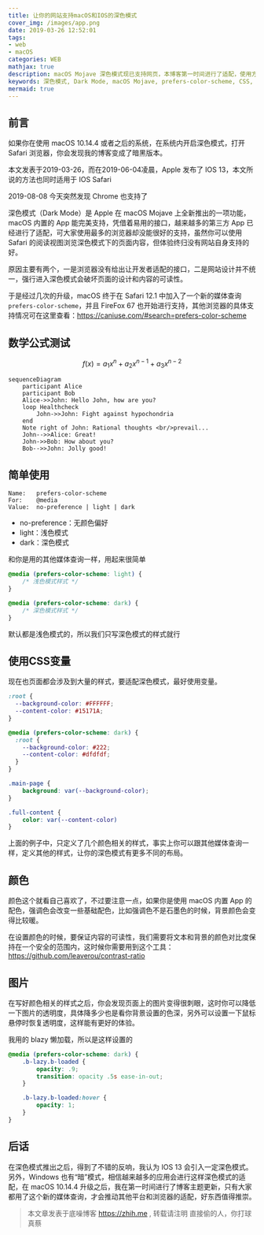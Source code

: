```yaml
---
title: 让你的网站支持macOS和IOS的深色模式
cover_img: /images/app.png
date: 2019-03-26 12:52:01
tags: 
- web
- macOS
categories: WEB
mathjax: true
description: macOS Mojave 深色模式现已支持网页，本博客第一时间进行了适配，使用方式很简单，只需要一个媒体查询即可
keywords: 深色模式, Dark Mode, macOS Mojave, prefers-color-scheme, CSS, 暗黑主题
mermaid: true
---
```


## 前言

如果你在使用 macOS 10.14.4 或者之后的系统，在系统内开启深色模式，打开 Safari 浏览器，你会发现我的博客变成了暗黑版本。

<p class="success">本文发表于2019-03-26，而在2019-06-04凌晨，Apple 发布了 IOS 13，本文所说的方法也同时适用于 IOS Safari</p>

<p class="success">2019-08-08 今天突然发现 Chrome 也支持了</p>

深色模式（Dark Mode）是 Apple 在 macOS Mojave 上全新推出的一项功能，macOS 内置的 App 能完美支持，凭借着易用的接口，越来越多的第三方 App 已经进行了适配，可大家使用最多的浏览器却没能很好的支持，虽然你可以使用 Safari 的阅读视图浏览深色模式下的页面内容，但体验终归没有网站自身支持的好。

原因主要有两个，一是浏览器没有给出让开发者适配的接口，二是网站设计并不统一，强行进入深色模式会破坏页面的设计和内容的可读性。

于是经过几次的升级，macOS 终于在 Safari 12.1 中加入了一个新的媒体查询 `prefers-color-scheme`，并且 FireFox 67 也开始进行支持，其他浏览器的具体支持情况可在这里查看：https://caniuse.com/#search=prefers-color-scheme

## 数学公式测试

$$f(x) = a_1x^n + a_2x^{n-1} + a_3x^{n-2}$$


```mermaid
sequenceDiagram
    participant Alice
    participant Bob
    Alice->>John: Hello John, how are you?
    loop Healthcheck
        John->>John: Fight against hypochondria
    end
    Note right of John: Rational thoughts <br/>prevail...
    John-->>Alice: Great!
    John->>Bob: How about you?
    Bob-->>John: Jolly good!
```

## 简单使用

```
Name:   prefers-color-scheme
For:    @media
Value:  no-preference | light | dark
```

- no-preference：无颜色偏好
- light：浅色模式
- dark：深色模式

和你是用的其他媒体查询一样，用起来很简单

```CSS
@media (prefers-color-scheme: light) {
    /* 浅色模式样式 */
}

@media (prefers-color-scheme: dark) {
    /* 深色模式样式 */
}
```

默认都是浅色模式的，所以我们只写深色模式的样式就行

## 使用CSS变量

现在也页面都会涉及到大量的样式，要适配深色模式，最好使用变量。

```CSS
:root {
  --background-color: #FFFFFF;
  --content-color: #15171A;
}

@media (prefers-color-scheme: dark) {
  :root {
    --background-color: #222;
    --content-color: #dfdfdf;
  }
}

.main-page {
    background: var(--background-color);
}

.full-content {
    color: var(--content-color)
}
```

上面的例子中，只定义了几个颜色相关的样式，事实上你可以跟其他媒体查询一样，定义其他的样式，让你的深色模式有更多不同的布局。

## 颜色

颜色这个就看自己喜欢了，不过要注意一点，如果你是使用 macOS 内置 App 的配色，强调色会改变一些基础配色，比如强调色不是石墨色的时候，背景颜色会变得比较暖。

在设置颜色的时候，要保证内容的可读性，我们需要将文本和背景的颜色对比度保持在一个安全的范围内，这时候你需要用到这个工具： https://github.com/leaverou/contrast-ratio

## 图片

在写好颜色相关的样式之后，你会发现页面上的图片变得很刺眼，这时你可以降低一下图片的透明度，具体降多少也是看你背景设置的色深，另外可以设置一下鼠标悬停时恢复透明度，这样能有更好的体验。

我用的 blazy 懒加载，所以是这样设置的

```CSS
@media (prefers-color-scheme: dark) {
    .b-lazy.b-loaded {
        opacity: .9;
        transition: opacity .5s ease-in-out;
    }

    .b-lazy.b-loaded:hover {
        opacity: 1;
    }
}
```

## 后话

在深色模式推出之后，得到了不错的反响，我认为 IOS 13 会引入一定深色模式。另外，Windows 也有“暗”模式，相信越来越多的应用会进行这样深色模式的适配，在 macOS 10.14.4 升级之后，我在第一时间进行了博客主题更新，只有大家都用了这个新的媒体查询，才会推动其他平台和浏览器的适配，好东西值得推崇。

>本文章发表于底噪博客 https://zhih.me , 转载请注明
>直接偷的人，你打球真蔡


